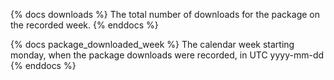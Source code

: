 {% docs downloads %}
The total number of downloads for the package on the recorded week.
{% enddocs %}

{% docs package_downloaded_week %}
The calendar week starting monday, when the package downloads were recorded, in UTC yyyy-mm-dd
{% enddocs %}
